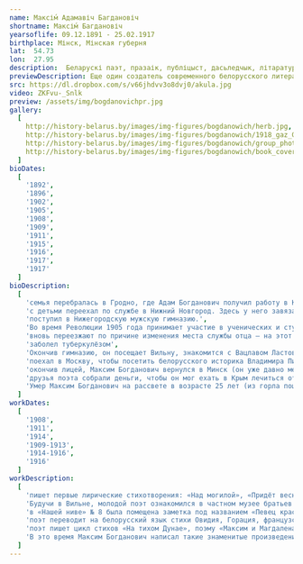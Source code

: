 ```yaml
---
name: Максі́м Адамавіч Багдановіч
shortname: Максі́м Багдановіч
yearsoflife: 09.12.1891 - 25.02.1917
birthplace: Мінск, Мінская губерня
lat:  54.73
lon:  27.95
description:  Беларускі паэт, празаік, публіцыст, дасьледчык, літаратуразнавец, перакладчык, клясык беларускае літаратуры
previewDescription: Еще один создатель современного белорусского литературного языка и классик белорусской литературы, чье имя также известно, как и имена Якуба Коласа и Янки Купалы, — Максим Богданович. За свою очень короткую жизнь (25 лет) он успел прославиться как белорусский поэт, литературовед, переводчик и публицист.
src: https://dl.dropbox.com/s/v66jhdvv3o8dvj0/akula.jpg
video: ZKFvu-_Snlk
preview: /assets/img/bogdanovichpr.jpg
gallery:
  [
    http://history-belarus.by/images/img-figures/bogdanowich/herb.jpg,
    http://history-belarus.by/images/img-figures/bogdanowich/1918_gaz_Goman.jpg,
    http://history-belarus.by/images/img-figures/bogdanowich/group_photo.jpg,
    http://history-belarus.by/images/img-figures/bogdanowich/book_cover.jpg,
  ]
bioDates: 
  [
    '1892',
    '1896',
    '1902',
    '1905',
    '1908',
    '1909',
    '1911',
    '1915',
    '1916',
    '1917',
    '1917'
  ]
bioDescription: 
  [
    'семья перебралась в Гродно, где Адам Богданович получил работу в Крестьянском поземельном банке.',
    'с детьми переехал по службе в Нижний Новгород. Здесь у него завязались дружеские отношения с Максимом Горьким',
    'поступил в Нижегородскую мужскую гимназию.',
    'Во время Революции 1905 года принимает участие в ученических и студенческих демонстрациях, за что получает аттестацию «неблагонадёжного ученика»',
    'вновь переезжают по причине изменения места службы отца — на этот раз в Ярославль',
    'заболел туберкулёзом',
    'Окончив гимназию, он посещает Вильну, знакомится с Вацлавом Ластовским, Антоном и Иваном Луцкевичами и другими деятелями белорусского Возрождения.',
    'поехал в Москву, чтобы посетить белорусского историка Владимира Пичету (будущего первого ректора Белорусского государственного университета). Исследователь повлиял на взгляды поэта, которые он высказал в статье «Белорусское возрождение».',
    'окончив лицей, Максим Богданович вернулся в Минск (он уже давно мечтал о возвращении на родную землю)[6], где жил на квартире Змитрока Бядули.',
    'друзья поэта собрали деньги, чтобы он мог ехать в Крым лечиться от туберкулёза. Но лечение не помогло',
    'Умер Максим Богданович на рассвете в возрасте 25 лет (из горла пошла кровь).'
  ]
workDates: 
  [
    '1908',
    '1911',
    '1914',
    '1909-1913',
    '1914-1916',
    '1916'
  ]
workDescription: 
  [
    'пишет первые лирические стихотворения: «Над могилой», «Придёт весна», «На чужбине», которые были опубликованы в «Нашей ниве»',
    'Будучи в Вильне, молодой поэт ознакомился в частном музее братьев Луцкевичей с коллекциями древних раритетов, и под их впечатлением написал стихотворение «Слуцкие ткачихи»',
    'в «Нашей ниве» № 8 была помещена заметка под названием «Певец красоты». Это была первая рецензия на сборник «Венок», написал её Антон Луцкевич: «… не общественные темы занимают главным образом поэта: он прежде всего ищет красоты»',
    'поэт переводит на белорусский язык стихи Овидия, Горация, французского поэта Поля Верлена. Кроме того, в этот период Максим Богданович занимается разработкой концепции истории развития белорусской литературы от древности до начала XX столетия',
    'поэт пишет цикл стихов «На тихом Дунае», поэму «Максим и Магдалена», другие произведения.',
    'В это время Максим Богданович написал такие знаменитые произведения, как «Стратим-лебедь» и «Погоня»'
  ]
---
```


